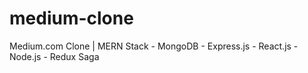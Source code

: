# medium-clone
Medium.com Clone | MERN Stack - MongoDB - Express.js - React.js - Node.js - Redux Saga
